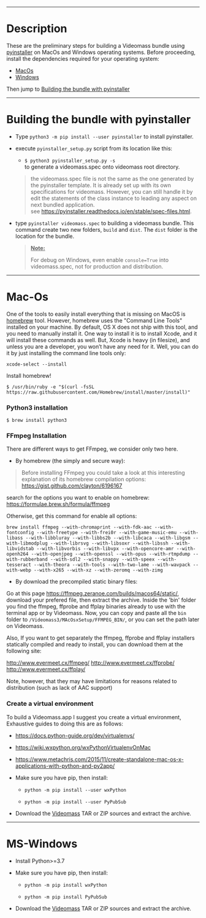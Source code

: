 -----------------
# Description

These are the preliminary steps for building a Videomass bundle using
[pyinstaller](https://pypi.org/project/PyInstaller/) on MacOs and Windows
operating systems. Before proceeding, install the dependencies required for
your operating system:

- [MacOs](#mac-os)
- [Windows](#ms-windows)

Then jump to [Building the bundle with pyinstaller](#building-the-bundle-with-pyinstaller)

-----------------
# Building the bundle with pyinstaller 

- Type `python3 -m pip install --user pyinstaller` to install pyinstaller.

- execute `pyinstaller_setup.py` script from its location like this:   
    - `$ python3 pyinstaller_setup.py -s`   
to generate a videomass.spec onto videomass root directory.   
    > 
    > the videomass.spec file is not the same as the one generated by the 
    > pyinstaller template. It is already set up with its own specifications 
    > for videomass. However, you can still handle it by edit the statements of 
    > the class instance to leading any aspect on next bundled application.   
    > see https://pyinstaller.readthedocs.io/en/stable/spec-files.html.

- type `pyinstaller videomass.spec` to building a videomass bundle. This command
create two new folders, `build` and `dist`. The `dist` folder is the location for 
the bundle.
    > <ins>**Note:**</ins>
    >
    > For debug on Windows, even enable `console=True` into videomass.spec, not for
    > production and distribution.

-----------------
# Mac-Os

One of the tools to easily install everything that is missing on MacOS is
[homebrew](https://brew.sh/) tool. However, homebrew uses the "Command Line Tools"
installed on your machine. By default, OS X does not ship with this tool, and you
need to manually install it. One way to install it is to install Xcode, and it
will install these commands as well. But, Xcode is heavy (in filesize), and
unless you are a developer, you won’t have any need for it. Well, you can do it
by just installing the command line tools only:
```
xcode-select --install
```
Install homebrew!
```
$ /usr/bin/ruby -e "$(curl -fsSL https://raw.githubusercontent.com/Homebrew/install/master/install)"
```
### Python3 installation
```
$ brew install python3
```

### FFmpeg Installation

There are different ways to get FFmpeg, we consider only two here.

- By homebrew (the simply and secure way):
> Before installing FFmpeg you could take a look at this interesting explanation
of its homebrew compilation options: <https://gist.github.com/clayton/6196167>

search for the options you want to enable on homebrew:
<https://formulae.brew.sh/formula/ffmpeg>

Otherwise, get this command for enable all options:
```
brew install ffmpeg --with-chromaprint --with-fdk-aac --with-fontconfig --with-freetype --with-frei0r --with-game-music-emu --with-libass --with-libbluray --with-libbs2b --with-libcaca --with-libgsm --with-libmodplug --with-librsvg --with-libsoxr --with-libssh --with-libvidstab --with-libvorbis --with-libvpx --with-opencore-amr --with-openh264 --with-openjpeg --with-openssl --with-opus --with-rtmpdump --with-rubberband --with-sdl2 --with-snappy --with-speex --with-tesseract --with-theora --with-tools --with-two-lame --with-wavpack --with-webp --with-x265 --with-xz --with-zeromq --with-zimg
```
- By download the precompiled static binary files:

Go at this page <https://ffmpeg.zeranoe.com/builds/macos64/static/>, download
your prefered file, then extract the archive. Inside the 'bin' folder you find
the ffmpeg, ffprobe and ffplay binaries already to use with the terminal app or
by Videomass. Now, you can copy and paste all the `bin` folder to
`/Videomass3/MAcOsxSetup/FFMPEG_BIN/`, or you can set the path later on Videomass.

Also, If you want to get separately the ffmpeg, ffprobe and ffplay installers
statically compiled and ready to install, you can download them at the following site:

<http://www.evermeet.cx/ffmpeg/>
<http://www.evermeet.cx/ffprobe/>
<http://www.evermeet.cx/ffplay/>

Note, however, that they may have limitations for reasons related to distribution
(such as lack of AAC support)

### Create a virtual environment
To build a Videomass.app I suggest you create a virtual environment, Exhaustive
guides to doing this are as follows:   
- <https://docs.python-guide.org/dev/virtualenvs/>
- <https://wiki.wxpython.org/wxPythonVirtualenvOnMac>
- <https://www.metachris.com/2015/11/create-standalone-mac-os-x-applications-with-python-and-py2app/>

- Make sure you have pip, then install:
   - `python -m pip install --user wxPython`
   
   - `python -m pip install --user PyPubSub`

- Download the [Videomass](https://github.com/jeanslack/Videomass) TAR or ZIP
sources and extract the archive.

-----------------
# MS-Windows

- Install Python>=3.7

- Make sure you have pip, then install:
   - `python -m pip install wxPython`

   - `python -m pip install PyPubSub`

- Download the [Videomass](https://github.com/jeanslack/Videomass) TAR or ZIP
sources and extract the archive.

